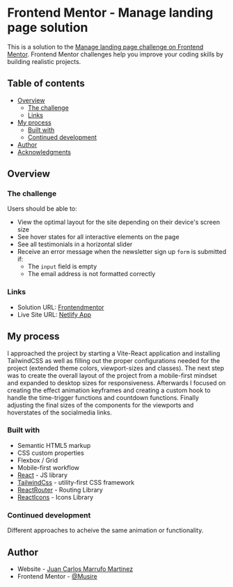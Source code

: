 # Frontend Mentor - Manage landing page solution

This is a solution to the [Manage landing page challenge on Frontend Mentor](https://www.frontendmentor.io/challenges/manage-landing-page-SLXqC6P5). Frontend Mentor challenges help you improve your coding skills by building realistic projects. 

## Table of contents

- [Overview](#overview)
  - [The challenge](#the-challenge)
  - [Links](#links)
- [My process](#my-process)
  - [Built with](#built-with)
  - [Continued development](#continued-development)
- [Author](#author)
- [Acknowledgments](#acknowledgments)

## Overview

### The challenge

Users should be able to:

- View the optimal layout for the site depending on their device's screen size
- See hover states for all interactive elements on the page
- See all testimonials in a horizontal slider
- Receive an error message when the newsletter sign up `form` is submitted if:
  - The `input` field is empty
  - The email address is not formatted correctly
  
### Links

- Solution URL: [Frontendmentor](https://www.frontendmentor.io/solutions/vite-react-tailwind-reactrouter-reacticons-YG1jMmiDn8)
- Live Site URL: [Netlify App]([https://your-live-site-url.com](https://musire-manage-landingpage.netlify.app))

## My process

I approached the project by starting a Vite-React application and installing TailwindCSS as well as filling out the proper configurations needed for the project (extended theme colors, viewport-sizes and classes). The next step was to create the overall layout of the project from a mobile-first mindset and expanded to desktop sizes for responsiveness. Afterwards I focused on creating the effect animation keyframes and creating a custom hook to handle the time-trigger functions and countdown functions. Finally adjusting the final sizes of the components for the viewports and hoverstates of the socialmedia links.

### Built with

- Semantic HTML5 markup
- CSS custom properties
- Flexbox / Grid
- Mobile-first workflow
- [React](https://reactjs.org/) - JS library
- [TailwindCss](https://tailwindcss.com/) - utility-first CSS framework
- [ReactRouter](https://reactrouter.com/en/main) - Routing Library
- [ReactIcons](https://react-icons.github.io/react-icons/) - Icons Library

### Continued development

Different approaches to acheive the same animation or functionality.

## Author

- Website - [Juan Carlos Marrufo Martinez](https://juan-marrufo-portfolio.netlify.app)
- Frontend Mentor - [@Musire](https://www.frontendmentor.io/profile/Musire)


